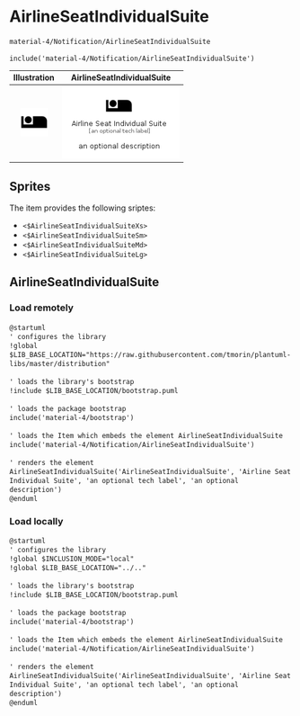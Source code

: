 # AirlineSeatIndividualSuite


```text
material-4/Notification/AirlineSeatIndividualSuite
```

```text
include('material-4/Notification/AirlineSeatIndividualSuite')
```



| Illustration | AirlineSeatIndividualSuite |
| :---: | :---: |
| ![illustration for Illustration](../../material-4/Notification/AirlineSeatIndividualSuite.png) | ![illustration for AirlineSeatIndividualSuite](../../material-4/Notification/AirlineSeatIndividualSuite.Local.png) |



## Sprites
The item provides the following sriptes:

- `<$AirlineSeatIndividualSuiteXs>`
- `<$AirlineSeatIndividualSuiteSm>`
- `<$AirlineSeatIndividualSuiteMd>`
- `<$AirlineSeatIndividualSuiteLg>`





## AirlineSeatIndividualSuite

### Load remotely
```plantuml
@startuml
' configures the library
!global $LIB_BASE_LOCATION="https://raw.githubusercontent.com/tmorin/plantuml-libs/master/distribution"

' loads the library's bootstrap
!include $LIB_BASE_LOCATION/bootstrap.puml

' loads the package bootstrap
include('material-4/bootstrap')

' loads the Item which embeds the element AirlineSeatIndividualSuite
include('material-4/Notification/AirlineSeatIndividualSuite')

' renders the element
AirlineSeatIndividualSuite('AirlineSeatIndividualSuite', 'Airline Seat Individual Suite', 'an optional tech label', 'an optional description')
@enduml
```

### Load locally
```plantuml
@startuml
' configures the library
!global $INCLUSION_MODE="local"
!global $LIB_BASE_LOCATION="../.."

' loads the library's bootstrap
!include $LIB_BASE_LOCATION/bootstrap.puml

' loads the package bootstrap
include('material-4/bootstrap')

' loads the Item which embeds the element AirlineSeatIndividualSuite
include('material-4/Notification/AirlineSeatIndividualSuite')

' renders the element
AirlineSeatIndividualSuite('AirlineSeatIndividualSuite', 'Airline Seat Individual Suite', 'an optional tech label', 'an optional description')
@enduml
```

